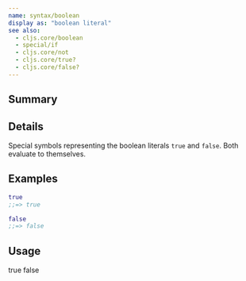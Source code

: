 ```yaml
---
name: syntax/boolean
display as: "boolean literal"
see also:
  - cljs.core/boolean
  - special/if
  - cljs.core/not
  - cljs.core/true?
  - cljs.core/false?
---
```


## Summary

## Details

Special symbols representing the boolean literals `true` and `false`.
Both evaluate to themselves.

## Examples

```clj
true
;;=> true

false
;;=> false
```

## Usage
true
false
